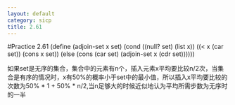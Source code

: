 ```yaml
---
layout: default
category: sicp
title: 2.61
---
```

#Practice 2.61
    (define (adjoin-set x set)
		(cond  ((null? set) (list x))
		       ((< x (car set)) (cons x set))
		       (else (cons (car set) (adjoin-set x (cdr set))))))

如果set是无序的集合，集合中的元素有n个，插入元素x平均要比较n/2次，当集合是有序的情况时，x有50%的概率小于set中的最小值，所以插入x平均要比较的次数为50% * 1 + 50% * n/2,当n足够大的时候近似地认为平均所需步数为无序时的一半